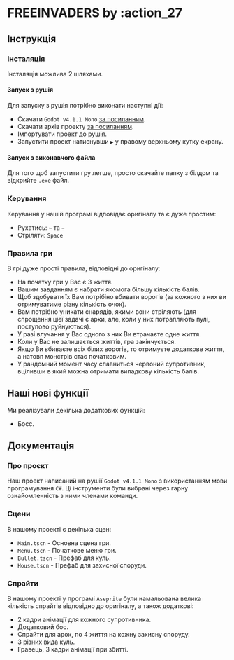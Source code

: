 ﻿# FREEINVADERS by :action_27

## Інструкція

### Інсталяція

Інсталяція можлива 2 шляхами.

#### Запуск з рушія

Для запуску з рушія потрібно виконати наступні дії:
- Скачати `Godot v4.1.1 Mono` [за посиланням](https://godotengine.org/download/archive/4.1.1-stable/).
- Скачати архів проекту [за посиланням](https://github.com/Pazzann/FreeInvaders).
- Імпортувати проект до рушія.
- Запустити проект натиснувши `▶︎` у правому верхньому кутку екрану.


#### Запуск з виконавчого файла

Для того щоб запустити гру легше, просто скачайте папку з білдом та відкрийте `.exe` файл.

### Керування

Керування у нашій програмі відповідає оригіналу та є дуже простим:
 - Рухатись: `⬅︎` та `➡︎`
 - Стріляти: `Space`

### Правила гри

В грі дуже прості правила, відповідні до оригіналу:
- На початку гри у Вас є 3 життя.
- Вашим завданням є набрати якомога більшу кількість балів.
- Щоб здобувати їх Вам потрібіно вбивати ворогів (за кожного з них ви отримуватиме різну кількість очок).
- Вам потрібно уникати снарядів, якими вони стріляють (для спрощення цієї задачі є арки, але, коли у них потрапляють пулі, поступово руйнуються).
- У разі влучання у Вас одного з них Ви втрачаєте одне життя.
- Коли у Вас не залишається життів, гра закінчується.
- Якщо Ви вбиваєте всіх білих ворогів, то отримуєте додаткове життя, а натовп монстрів стає початковим.
- У рандомний момент часу спавниться червоний супротивник, вціливши в який можна отримати випадкову кількість балів.

## Наші нові функції

Ми реалізували декілька додаткових функцій:
 - Босс.

## Документація

### Про проєкт

Наш проєкт написаний на рушії `Godot v4.1.1 Mono` з використанням мови програмування `С#`. Ці інструменти були вибрані через гарну ознайомленність з ними членами команди.

### Cцени

В нашому проекті є декілька сцен:
 - `Main.tscn` - Основна сцена гри.
 - `Menu.tscn` - Початкове меню гри.
 - `Bullet.tscn` - Префаб для куль.
 - `House.tscn` - Префаб для захисної споруди.

### Спрайти

В нашому проекті у програмі `Aseprite` були намальована велика кількість спрайтів відповідно до оригіналу, а також додаткові:
 - 2 кадри анімації для кожного супротивника.
 - Додатковий бос.
 - Спрайти для арок, по 4 життя на кожну захисну споруду.
 - 3 різних вида куль.
 - Гравець, 3 кадри анімації при збитті.
